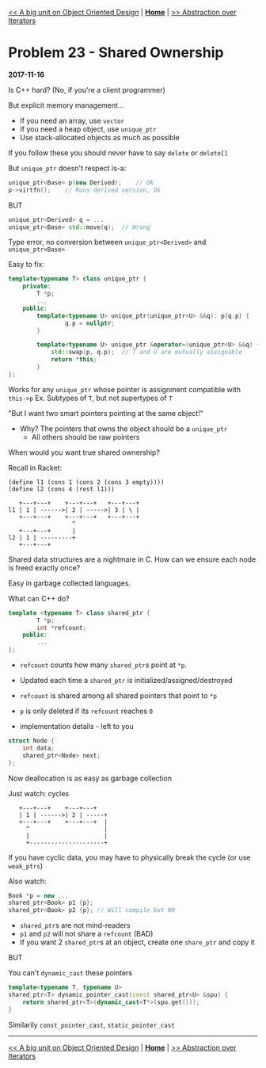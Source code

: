 [<< A big unit on Object Oriented Design](./object_oriented_design.md) | [**Home**](../README.md) | [>> Abstraction over Iterators](./problem_24.md)

# Problem 23 - Shared Ownership
**2017-11-16**

Is C++ hard? (No, if you're a client programmer)

But explicit memory management...
- If you need an array, use `vector`
- If you need a heap object, use `unique_ptr`
- Use stack-allocated objects as much as possible

If you follow these you should never have to say `delete` or `delete[]`

But `unique_ptr` doesn't respect is-a:

```C++
unique_ptr<Base> p(new Derived);    // Ok
p->virtfn();    // Runs derived version, Ok
```

BUT

```C++
unique_ptr<Derived> q = ...
unique_ptr<Base> std::move(q);  // Wrong
```

Type error, no conversion between `unique_ptr<Derived>` and `unique_ptr<Base>`

Easy to fix:

```C++
template<typename T> class unique_ptr {
    private:
        T *p;
        ...
    public:
        template<typename U> unique_ptr(unique_ptr<U> &&q): p{q.p} {
                q.p = nullptr;
        }

        template<typename U> unique_ptr &operator=(unique_ptr<U> &&q) {
            std::swap(p, q.p);  // T and U are mutually assignable
            return *this;
        }
};
```

Works for any `unique_ptr` whose pointer is assignment compatible with `this->p`
Ex. Subtypes of `T`, but not supertypes of `T`

"But I want two smart pointers pointing at the same object!"
- Why? The pointers that owns the object should be a `unique_ptr`
    - All others should be raw pointers

When would you want true shared ownership?

Recall in Racket:

```racket
(define l1 (cons 1 (cons 2 (cons 3 empty))))
(define l2 (cons 4 (rest l1)))
```

```
   +---+---+    +---+---+   +---+---+
l1 | 1 | ------>| 2 | ----->| 3 | \ |
   +---+---+    +---+---+   +---+---+
                  ^
   +---+---+      |
l2 | 1 | ---------+
   +---+---+
```

Shared data structures are a nightmare in C. How can we ensure each node is freed exactly once?

Easy in garbage collected languages.

What can C++ do?

```C++
template <typename T> class shared_ptr {
        T *p;
        int *refcount;
    public:
        ...
};
```

- `refcount` counts how many `shared_ptr`s point at `*p`.
- Updated each time a `shared_ptr` is initialized/assigned/destroyed
- `refcount` is shared among all shared pointers that point to `*p`

- `p` is only deleted if its `refcount` reaches `0`
- implementation details - left to you

```C++ 
struct Node {
    int data;
    shared_ptr<Node> next;
};
```

Now deallocation is as easy as garbage collection

Just watch: cycles

```
   +---+---+    +---+---+  
   | 1 | ------>| 2 | -----+
   +---+---+    +---+---+  |
     ^                     |
     |                     |
     +---------------------+
```

If you have cyclic data, you may have to physically break the cycle (or use `weak_ptrs`)

Also watch:

```C++
Book *p = new ...
shared_ptr<Book> p1 {p};
shared_ptr<Book> p2 {p}; // Will compile but NO
```

- `shared_ptr`s are not mind-readers
- `p1` and `p2` will not share a `refcount` (BAD)
- If you want 2 `shared_ptr`s at an object, create one `share_ptr` and copy it

BUT

You can't `dynamic_cast` these pointers

```C++
template<typename T, typename U> 
shared_ptr<T> dynamic_pointer_cast(const shared_ptr<U> &spu) {
    return shared_ptr<T>(dynamic_cast<T*>(spu.get()));
}
```

Similarily `const_pointer_cast`, `static_pointer_cast`

---
[<< A big unit on Object Oriented Design](./object_oriented_design.md) | [**Home**](../README.md) | [>> Abstraction over Iterators](./problem_24.md)

